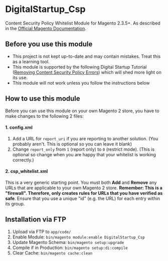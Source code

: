 # DigitalStartup_Csp
Content Security Policy Whitelist Module for Magento 2.3.5+. As described in the [Official Magento Documentation](https://devdocs.magento.com/guides/v2.3/extension-dev-guide/security/content-security-policies.html#report-uri-configuration).

## Before you use this module
* This project is not kept up-to-date and may contain mistakes. Treat this as a learning tool.
* This module is supported by the following Digital Startup Tutorial ([Removing Content Security Policy Errors](https://digitalstartup.co.uk/t/removing-content-security-policy-errors-magento-2-3-5-and-above/1554)) which will shed more light on its use.
* This module will not work unless you follow the instructions below

## How to use this module
Before you can use this module on your own Magento 2 store, you have to make changes to the following 2 files:

#### 1. config.xml
1. Add a URL for `report_uri` if you are reporting to another solution. (You probably aren't. This is optional so you can leave it blank)
2. Change `report_only` from `1` (report only) to `0` (restrict mode). (This is optional so change when you are happy that your whitelist is working correctly.)

#### 2. csp_whitelist.xml
This is a very generic starting point. You must both **Add** and **Remove** any URLs that are applicable to your own Magento 2 store. **Remember: This is a "firewall". Therefore, only creates rules for URLs that you have verified as safe**. Ensure that you use a unique "id" (e.g. the URL) for each entry within its group.

## Installation via FTP
1. Upload via FTP to `app/code/`
2. Enable Module: `bin/magento module:enable DigitalStartup_Csp`
3. Update Magento Schema: `bin/magento setup:upgrade`
3. Compile if in Production: `bin/magento setup:di:compile`
5. Clear Cache: `bin/magento cache:clean`
